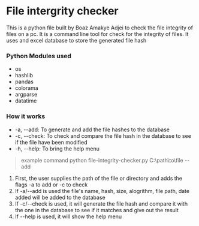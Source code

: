 # File intergrity checker

This is a python file built by Boaz Amakye Adjei to check the file integrity of files on a pc.
It is a command line tool for check for the integrity of files.
It uses and excel database to store the generated file hash

### Python Modules used

- os
- hashlib
- pandas
- colorama
- argparse
- datatime

### How it works

- -a, --add: To generate and add the file hashes to the database
- -c, --check: To check and compare the file hash in the database to see if the file have been modified
- -h, --help: To bring the help menu

> example command
> python file-integrity-checker.py C:\\path\to\file --add

1. First, the user supplies the path of the file or directory and adds the flags -a to add or -c to check
2. If -a/--add is used the file's name, hash, size, alogrithm, file path, date added will be added to the database
3. If -c/--check is used, it will generate the file hash and compare it with the one in the database to see if it matches and give out the result
4. If --help is used, it will show the help menu
